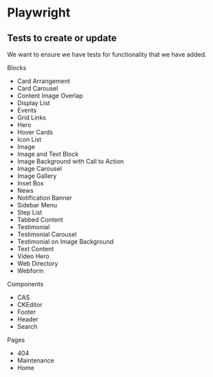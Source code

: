 # Playwright

## Tests to create or update

We want to ensure we have tests for functionality that we have added.

Blocks

- Card Arrangement
- Card Carousel
- Content Image Overlap
- Display List
- Events
- Grid Links
- Hero
- Hover Cards
- Icon List
- Image
- Image and Text Block
- Image Background with Call to Action
- Image Carousel
- Image Gallery
- Inset Box
- News
- Notification Banner
- Sidebar Menu
- Step List
- Tabbed Content
- Testimonial
- Testimonial Carousel
- Testimonial on Image Background
- Text Content
- Video Hero
- Web Directory
- Webform

Components

- CAS
- CKEditor
- Footer
- Header
- Search

Pages

- 404
- Maintenance
- Home
